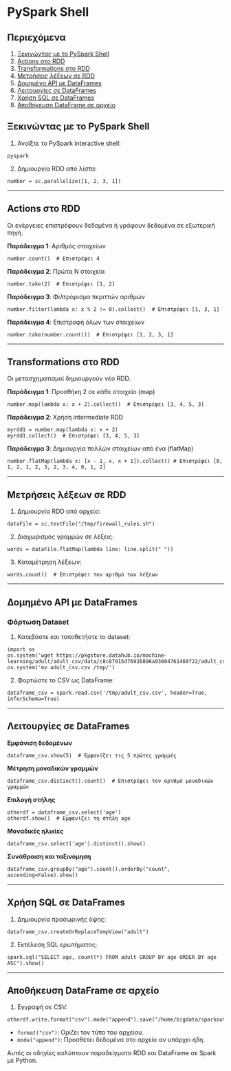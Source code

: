 # PySpark Shell

## Περιεχόμενα
1. [Ξεκινώντας με το PySpark Shell](#ξεκινώντας-με-το-pyspark-shell)
2. [Actions στο RDD](#actions-στο-rdd)
3. [Transformations στο RDD](#transformations-στο-rdd)
4. [Μετρήσεις λέξεων σε RDD](#μετρήσεις-λέξεων-σε-rdd)
5. [Δομημένο API με DataFrames](#δομημένο-api-με-dataframes)
6. [Λειτουργίες σε DataFrames](#λειτουργίες-σε-dataframes)
7. [Χρήση SQL σε DataFrames](#χρήση-sql-σε-dataframes)
8. [Αποθήκευση DataFrame σε αρχείο](#αποθήκευση-dataframe-σε-αρχείο)

## Ξεκινώντας με το PySpark Shell

1. Ανοίξτε το PySpark interactive shell:
```
pyspark
```

2. Δημιουργία RDD από λίστα:
```
number = sc.parallelize([1, 2, 3, 1])
```

---

## Actions στο RDD

Οι ενέργειες επιστρέφουν δεδομένα ή γράφουν δεδομένα σε εξωτερική πηγή.

**Παράδειγμα 1**: Αριθμός στοιχείων
```
number.count()  # Επιστρέφει 4
```

**Παράδειγμα 2**: Πρώτα N στοιχεία
```
number.take(2)  # Επιστρέφει [1, 2]
```

**Παράδειγμα 3**: Φιλτράρισμα περιττών αριθμών
```
number.filter(lambda x: x % 2 != 0).collect()  # Επιστρέφει [1, 3, 1]
```
**Παράδειγμα 4**: Επιστροφή όλων των στοιχείων
```
number.take(number.count())  # Επιστρέφει [1, 2, 3, 1]
```

---

## Transformations στο RDD

Οι μετασχηματισμοί δημιουργούν νέο RDD.

**Παράδειγμα 1**: Προσθήκη 2 σε κάθε στοιχείο (map)
```
number.map(lambda x: x + 2).collect()  # Επιστρέφει [3, 4, 5, 3]
```

**Παράδειγμα 2**: Χρήση intermediate RDD
```
myrdd1 = number.map(lambda x: x + 2)
myrdd1.collect()  # Επιστρέφει [3, 4, 5, 3]
```

**Παράδειγμα 3**: Δημιουργία πολλών στοιχείων από ένα (flatMap)
```
number.flatMap(lambda x: [x - 1, x, x + 1]).collect() # Επιστρέφει [0, 1, 2, 1, 2, 3, 2, 3, 4, 0, 1, 2]
```

---

## Μετρήσεις λέξεων σε RDD

1. Δημιουργία RDD από αρχείο:
```
dataFile = sc.textFile("/tmp/firewall_rules.sh")
```

2. Διαχωρισμός γραμμών σε λέξεις:
```
words = dataFile.flatMap(lambda line: line.split(" "))
```

3. Καταμέτρηση λέξεων:
```
words.count()  # Επιστρέφει τον αριθμό των λέξεων
```

---

## Δομημένο API με DataFrames

### Φόρτωση Dataset

1. Κατεβάστε και τοποθετήστε το dataset:
```
import os
os.system('wget https://pkgstore.datahub.io/machine-learning/adult/adult_csv/data/c8c87915d76926896a93604761460f22/adult_csv.csv')
os.system('mv adult_csv.csv /tmp/')
```

2. Φορτώστε το CSV ως DataFrame:
```
dataframe_csv = spark.read.csv('/tmp/adult_csv.csv', header=True, inferSchema=True)
```

---

## Λειτουργίες σε DataFrames

**Εμφάνιση δεδομένων**
```
dataframe_csv.show(5)  # Εμφανίζει τις 5 πρώτες γραμμές
```

**Μέτρηση μοναδικών γραμμών**
```
dataframe_csv.distinct().count()  # Επιστρέφει τον αριθμό μοναδικών γραμμών
```

**Επιλογή στήλης**
```
otherdf = dataframe_csv.select('age')
otherdf.show()  # Εμφανίζει τη στήλη age
```

**Μοναδικές ηλικίες**
```
dataframe_csv.select('age').distinct().show()
```

**Συνάθροιση και ταξινόμηση**
```
dataframe_csv.groupBy("age").count().orderBy("count", ascending=False).show()
```

---

## Χρήση SQL σε DataFrames

1. Δημιουργία προσωρινής όψης:
```
dataframe_csv.createOrReplaceTempView("adult")
```

2. Εκτέλεση SQL ερωτήματος:
```
spark.sql("SELECT age, count(*) FROM adult GROUP BY age ORDER BY age ASC").show()
```

---

## Αποθήκευση DataFrame σε αρχείο

1. Εγγραφή σε CSV:
```
otherdf.write.format("csv").mode("append").save("/home/bigdata/sparkout/")
```

  - `format("csv")`: Ορίζει τον τύπο του αρχείου.   
  - `mode("append")`: Προσθέτει δεδομένα στο αρχείο αν υπάρχει ήδη.
  
Αυτές οι οδηγίες καλύπτουν παραδείγματα RDD και DataFrame σε Spark με Python.
